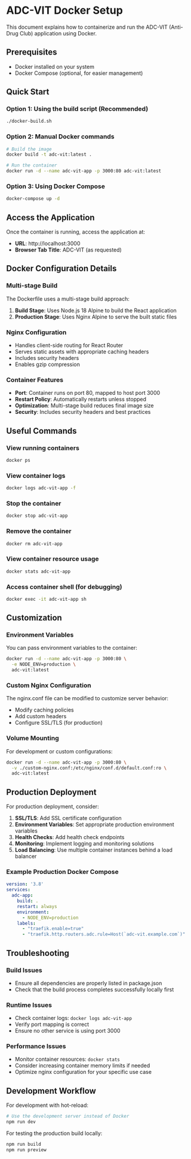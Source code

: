 # ADC-VIT Docker Setup

This document explains how to containerize and run the ADC-VIT (Anti-Drug Club) application using Docker.

## Prerequisites

- Docker installed on your system
- Docker Compose (optional, for easier management)

## Quick Start

### Option 1: Using the build script (Recommended)
```bash
./docker-build.sh
```

### Option 2: Manual Docker commands
```bash
# Build the image
docker build -t adc-vit:latest .

# Run the container
docker run -d --name adc-vit-app -p 3000:80 adc-vit:latest
```

### Option 3: Using Docker Compose
```bash
docker-compose up -d
```

## Access the Application

Once the container is running, access the application at:
- **URL**: http://localhost:3000
- **Browser Tab Title**: ADC-VIT (as requested)

## Docker Configuration Details

### Multi-stage Build
The Dockerfile uses a multi-stage build approach:

1. **Build Stage**: Uses Node.js 18 Alpine to build the React application
2. **Production Stage**: Uses Nginx Alpine to serve the built static files

### Nginx Configuration
- Handles client-side routing for React Router
- Serves static assets with appropriate caching headers
- Includes security headers
- Enables gzip compression

### Container Features
- **Port**: Container runs on port 80, mapped to host port 3000
- **Restart Policy**: Automatically restarts unless stopped
- **Optimization**: Multi-stage build reduces final image size
- **Security**: Includes security headers and best practices

## Useful Commands

### View running containers
```bash
docker ps
```

### View container logs
```bash
docker logs adc-vit-app -f
```

### Stop the container
```bash
docker stop adc-vit-app
```

### Remove the container
```bash
docker rm adc-vit-app
```

### View container resource usage
```bash
docker stats adc-vit-app
```

### Access container shell (for debugging)
```bash
docker exec -it adc-vit-app sh
```

## Customization

### Environment Variables
You can pass environment variables to the container:
```bash
docker run -d --name adc-vit-app -p 3000:80 \
  -e NODE_ENV=production \
  adc-vit:latest
```

### Custom Nginx Configuration
The nginx.conf file can be modified to customize server behavior:
- Modify caching policies
- Add custom headers
- Configure SSL/TLS (for production)

### Volume Mounting
For development or custom configurations:
```bash
docker run -d --name adc-vit-app -p 3000:80 \
  -v ./custom-nginx.conf:/etc/nginx/conf.d/default.conf:ro \
  adc-vit:latest
```

## Production Deployment

For production deployment, consider:

1. **SSL/TLS**: Add SSL certificate configuration
2. **Environment Variables**: Set appropriate production environment variables
3. **Health Checks**: Add health check endpoints
4. **Monitoring**: Implement logging and monitoring solutions
5. **Load Balancing**: Use multiple container instances behind a load balancer

### Example Production Docker Compose
```yaml
version: '3.8'
services:
  adc-app:
    build: .
    restart: always
    environment:
      - NODE_ENV=production
    labels:
      - "traefik.enable=true"
      - "traefik.http.routers.adc.rule=Host(`adc-vit.example.com`)"
```

## Troubleshooting

### Build Issues
- Ensure all dependencies are properly listed in package.json
- Check that the build process completes successfully locally first

### Runtime Issues
- Check container logs: `docker logs adc-vit-app`
- Verify port mapping is correct
- Ensure no other service is using port 3000

### Performance Issues
- Monitor container resources: `docker stats`
- Consider increasing container memory limits if needed
- Optimize nginx configuration for your specific use case

## Development Workflow

For development with hot-reload:
```bash
# Use the development server instead of Docker
npm run dev
```

For testing the production build locally:
```bash
npm run build
npm run preview
```
